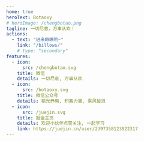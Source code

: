 ```yaml
---
home: true
heroText: Botaoxy
# heroImage: /chengbotao.png
tagline: 一切尽意，万事从欢！
actions: 
  - text: "进来瞅瞅哟~"
    link: "/billows/"
    # type: "secondary"
features:
  - icon:
      src: /chengbotao.svg
    title: 微信
    details: 一切尽意, 万事从欢
  - icon:
      src: /botaoxy.svg
    title: 微信公众号
    details: 韬光养晦, 积蓄力量, 乘风破浪
  - icon:
      src: /juejin.svg
    title: 掘金主页
    details: 欢迎小伙伴点赞关注, 一起学习
    link: https://juejin.cn/user/2397358123922317
---
```

